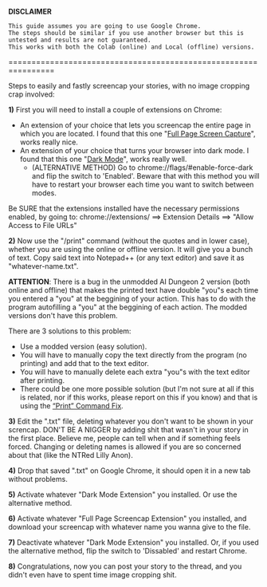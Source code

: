 **DISCLAIMER**

    This guide assumes you are going to use Google Chrome. 
    The steps should be similar if you use another browser but this is untested and results are not guaranteed. 
    This works with both the Colab (online) and Local (offline) versions.

================================================================

Steps to easily and fastly screencap your stories, with no image cropping crap involved:

**1)** First you will need to install a couple of extensions on Chrome:
   * An extension of your choice that lets you screencap the entire page in which you are located. I found that this one "[Full Page Screen Capture](https://chrome.google.com/webstore/detail/full-page-screen-capture/fdpohaocaechififmbbbbbknoalclacl)", works really nice.
   * An extension of your choice that turns your browser into dark mode. I found that this one "[Dark Mode](https://chrome.google.com/webstore/detail/dark-mode/dmghijelimhndkbmpgbldicpogfkceaj?)", works really well. 
     - (ALTERNATIVE METHOD) Go to chrome://flags/#enable-force-dark and flip the switch to 'Enabled'. Beware that with this method you will have to restart your browser each time you want to switch between modes.

Be SURE that the extensions installed have the necessary permissions enabled, by going to: 
chrome://extensions/ ==> Extension Details ==> "Allow Access to File URLs"  

**2)** Now use the "/print" command (without the quotes and in lower case), whether you are using the online or offline version. It will give you a bunch of text. Copy said text into Notepad++ (or any text editor) and save it as "whatever-name.txt".

**ATTENTION**: There is a bug in the unmodded AI Dungeon 2 version (both online and offline) that makes the printed text have double "you"s each time you entered a "you" at the beggining of your action. This has to do with the program autofilling a "you" at the beggining of each action. The modded versions don't have this problem.

There are 3 solutions to this problem:
   * Use a modded version (easy solution).
   * You will have to manually copy the text directly from the program (no printing) and add that to the text editor.
   * You will have to manually delete each extra "you"s with the text editor after printing.
   * There could be one more possible solution (but I'm not sure at all if this is related, nor if this works, please report on this if you know) and that is using the [“Print” Command Fix](https://github.com/VBPXKSMI/Open-CYOAI-Project/wiki/%E2%80%9CPrint%E2%80%9D-Command-Fix).

**3)** Edit the ".txt" file, deleting whatever you don't want to be shown in your screncap. 
DON'T BE A NIGGER by adding shit that wasn't in your story in the first place. Believe me, people can tell when and if something feels forced. 
Changing or deleting names is allowed if you are so concerned about that (like the NTRed Lilly Anon). 

**4)** Drop that saved ".txt" on Google Chrome, it should open it in a new tab without problems. 

**5)** Activate whatever "Dark Mode Extension" you installed. Or use the alternative method.

**6)** Activate whatever "Full Page Screencap Extension" you installed, and download your screencap with whatever name you wanna give to the file.

**7)** Deactivate whatever "Dark Mode Extension" you installed. Or, if you used the alternative method, flip the switch to 'Dissabled' and restart Chrome.

**8)** Congratulations, now you can post your story to the thread, and you didn't even have to spent time image cropping shit.